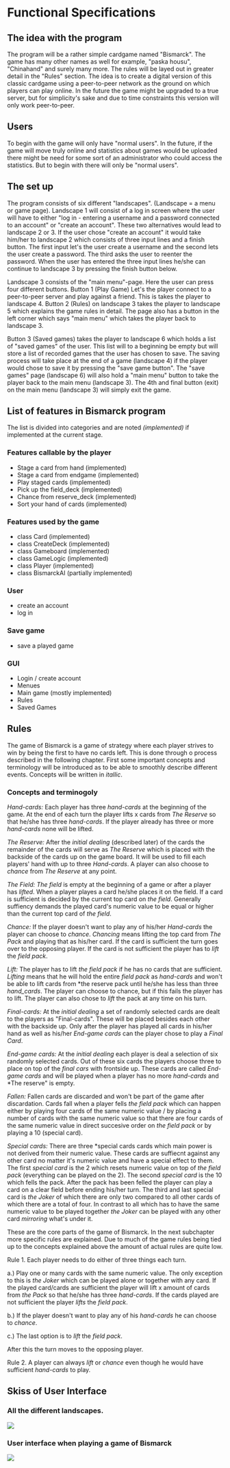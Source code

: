 # Functional Specifications

## The idea with the program

The program will be a rather simple cardgame named "Bismarck". The game has many other names as well for example, "paska housu", "Chinahand" and surely many more. The rules will be layed out in greater detail in the "Rules" section. The idea is to create a digital version of this classic cardgame using a peer-to-peer network as the ground on which players can play online. In the future the game might be upgraded to a true server, but for simplicity's sake and due to time constraints this version will only work peer-to-peer. 


## Users

To begin with the game will only have "normal users". In the future, if the game will move truly online and statistics about games would be uploaded there might be need for some sort of an administrator who could access the statistics. But to begin with there will only be "normal users".

## The set up

The program consists of six different "landscapes". (Landscape = a menu or game page).
Landscape 1 will consist of a log in screen where the user will have to either "log in - entering a username and a password connected to an account" or "create an account". These two alternatives would lead to landscape 2 or 3. 
If the user chose "create an account" it would take him/her to landscape 2 which consists of three input lines and a finish button. The first input let's the user create a username and the second lets the user create a password. The third asks the user to reenter the password. When the user has entered the three input lines he/she can continue to landscape 3 by pressing the finish button below. 

Landscape 3 consists of the "main menu"-page. Here the user can press four different buttons. Button 1 (Play Game) Let's the player connect to a peer-to-peer server and play against a friend. This is takes the player to landscape 4. Button 2 (Rules) on landscape 3 takes the player to landscape 5 which explains the game rules in detail. The page also has a button in the left corner which says "main menu" which takes the player back to landscape 3. 

Button 3 (Saved games) takes the player to landscape 6 which holds a list of "saved games" of the user. This list will to a beginning be empty but will store a list of recorded games that the user has chosen to save. The saving process will take place at the end of a game (landscape 4) if the player would chose to save it by pressing the "save game button". The "save games" page (landscape 6) will also hold a "main menu" button to take the player back to the main menu (landscape 3).
The 4th and final button (exit) on the main menu (landscape 3) will simply exit the game.    

## List of features in Bismarck program

The list is divided into categories and are noted *(implemented)* if implemented at the current stage.

### Features callable by the player
- Stage a card from hand (implemented)
- Stage a card from endgame (implemented)
- Play staged cards (implemented)
- Pick up the field_deck (implemented)
- Chance from reserve_deck (implemented)
- Sort your hand of cards (implemented)

### Features used by the game

- class Card (implemented)
- class CreateDeck (implemented)
- class Gameboard (implemented)
- class GameLogic (implemented)
- class Player (implemented)
- class BismarckAI (partially implemented)

### User

- create an account
- log in

### Save game

- save a played game

### GUI

- Login / create account
- Menues
- Main game (mostly implemented)
- Rules
- Saved Games

## Rules

The game of Bismarck is a game of strategy where each player strives to win by being the first to have no cards left. This is done through o process described in the following chapter. First some important concepts and terminology will be introduced as to be able to smoothly describe different events. Concepts will be written in *itallic*.

### Concepts and terminogoly


*Hand-cards:* Each player has three *hand-cards* at the beginning of the game. At the end of each turn the player lifts x cards from *The Reserve* so that he/she has three *hand-cards*. If the player already has three or more *hand-cards* none will be lifted.

*The Reserve:* After the *initial dealing* (described later) of the cards the remainder of the cards will serve as *The Reserve* which is placed with the backside of the cards up on the game board. It will be used to fill each players' hand with up to three *Hand-cards*. A player can also choose to *chance* from *The Reserve* at any point.

*The Field:* *The field* is empty at the beginning of a game or after a player has *lifted*. When a player playes a card he/she places it on the field. If a card is sufficient is decided by the current top card on *the field*. Generally suffiency demands the played card's numeric value to be equal or higher than the current top card of *the field*. 

*Chance:* If the player doesn't want to play any of his/her *Hand-cards* the player can choose to *chance*. *Chancing* means lifting the top card from *The Pack* and playing that as his/her card. If the card is sufficient the turn goes over to the opposing player. If the card is not sufficient the player has to *lift* the *field pack*. 

*Lift:* The player has to lift *the field pack* if he has no cards that are sufficient. *Lifting* means that he will hold the entire *field pack* as *hand-cards* and won't be able to lift cards from *the reserve pack until he/she has less than three *hand_cards*. The player can choose to chance, but if this fails the player has to lift. The player can also chose to *lift* the pack at any time on his turn. 

*Final-cards:* At the *initial dealing* a set of randomly selected cards are dealt to the players as "Final-cards". These will be placed besides each other with the backside up. Only after the player has played all cards in his/her hand as well as his/her *End-game cards* can the player chose to play a *Final Card*.

*End-game cards:* At the *initial dealing* each player is deal a selection of six randomly selected cards. Out of these six cards the players choose three to place on top of the *final cars* with frontside up. These cards are called *End-game cards* and will be played when a player has no more *hand-cards* and *The reserve" is empty.

*Fallen:* Fallen cards are discarded and won't be part of the game after discardation. Cards fall when a player fells *the field pack* which can happen either by playing four cards of the same numeric value / by placing a number of cards with the same numeric value so that there are four cards of the same numeric value in direct succesive order on *the field pack* or by playing a 10 (special card).

*Special cards:* There are three *special cards cards which main power is not derived from their numeric value. These cards are suffiecnt against any other card no matter it's numeric value and have a special effect to them. The first *special card* is the 2 which resets numeric value on top of *the field pack* (everything can be played on the 2). The second *special card* is the 10 which fells the pack. After the pack has been felled the player can play a card on a clear field before ending his/her turn. The third and last special card is *the Joker* of which there are only two compared to all other cards of which there are a total of four. In contrast to all which has to have the same numeric value to be played together *the Joker* can be played with any other card *mirroring* what's under it.


These are the core parts of the game of Bismarck. In the next subchapter more specific rules are explained. Due to much of the game rules being tied up to the concepts explained above the amount of actual rules are quite low.

Rule 1. Each player needs to do either of three things each turn. 

a.) Play one or many cards with the same numeric value. The only exception to this is *the Joker* which can be played alone or together with any card. If the played card/cards are sufficient the player will lift x amount of cards from *the Pack* so that he/she has three *hand-cards*. If the cards played are not sufficient the player *lifts* the *field pack*. 
	
b.) If the player doesn't want to play any of his *hand-cards* he can choose to *chance*.

c.) The last option is to *lift* the *field pack*.

After this the turn moves to the opposing player.

Rule 2. A player can always *lift* or *chance* even though he would have sufficient *hand-cards* to play.


## Skiss of User Interface

### All the different landscapes.
![](./pictures/Planning-pic-1.png)

### User interface when playing a game of Bismarck
![](./pictures/Gameboard-1.png)
